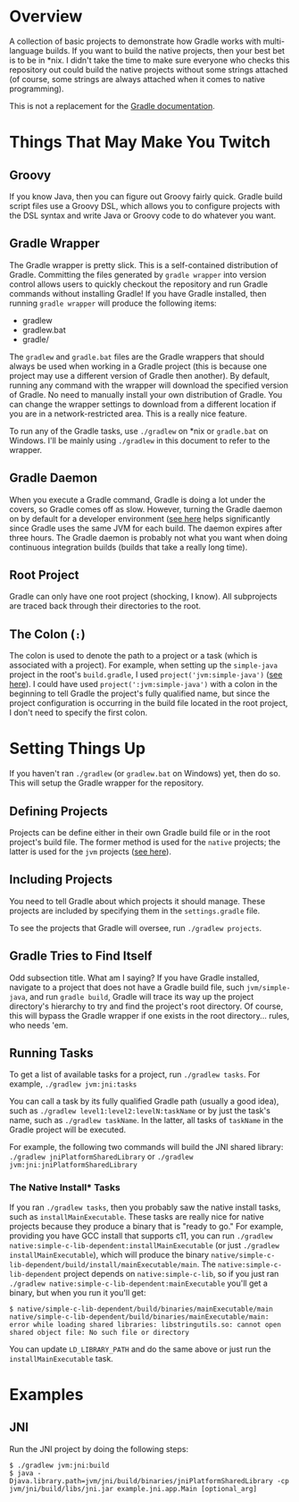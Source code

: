 # Overview
A collection of basic projects to demonstrate how Gradle works with
multi-language builds. If you want to build the native projects, then your best
bet is to be in \*nix. I didn't take the time to make sure everyone who checks
this repository out could build the native projects without some strings
attached (of course, some strings are always attached when it comes to native
programming).

This is not a replacement for the [Gradle
documentation](http://www.gradle.org/documentation).

# Things That May Make You Twitch

## Groovy
If you know Java, then you can figure out Groovy fairly quick. Gradle build
script files use a Groovy DSL, which allows you to configure projects with the
DSL syntax and write Java or Groovy code to do whatever you want.

## Gradle Wrapper
The Gradle wrapper is pretty slick. This is a self-contained distribution of
Gradle. Committing the files generated by `gradle wrapper` into version control
allows users to quickly checkout the repository and run Gradle commands without
installing Gradle! If you have Gradle installed, then running `gradle wrapper`
will produce the following items:

+ gradlew
+ gradlew.bat
+ gradle/

The `gradlew` and `gradle.bat` files are the Gradle wrappers that should always
be used when working in a Gradle project (this is because one project may use a
different version of Gradle then another). By default, running any command with
the wrapper will download the specified version of Gradle. No need to manually
install your own distribution of Gradle. You can change the wrapper settings to
download from a different location if you are in a network-restricted area.
This is a really nice feature.

To run any of the Gradle tasks, use `./gradlew` on \*nix or `gradle.bat` on
Windows. I'll be mainly using `./gradlew` in this document to refer to the
wrapper.

## Gradle Daemon
When you execute a Gradle command, Gradle is doing a lot under the covers, so
Gradle comes off as slow. However, turning the Gradle daemon on by default for
a developer environment ([see
here](https://github.com/k-mack/gradle-examples/blob/master/gradle.properties#L1)
helps significantly since Gradle uses the same JVM for each build. The daemon
expires after three hours. The Gradle daemon is probably not what you want when
doing continuous integration builds (builds that take a really long time).

## Root Project
Gradle can only have one root project (shocking, I know). All subprojects are
traced back through their directories to the root.

## The Colon (`:`)
The colon is used to denote the path to a project or a task (which is
associated with a project).  For example, when setting up the `simple-java`
project in the root's `build.gradle`, I used `project('jvm:simple-java')` ([see
here](https://github.com/k-mack/gradle-examples/blob/master/build.gradle#L49)).
I could have used `project(':jvm:simple-java')` with a colon in the beginning
to tell Gradle the project's fully qualified name, but since the project
configuration is occurring in the build file located in the root project, I
don't need to specify the first colon.

# Setting Things Up
If you haven't ran `./gradlew` (or `gradlew.bat` on Windows) yet, then do so.
This will setup the Gradle wrapper for the repository.

## Defining Projects
Projects can be define either in their own Gradle build file or in the root
project's build file. The former method is used for the `native` projects; the
latter is used for the `jvm` projects ([see
here](https://github.com/k-mack/gradle-examples/blob/master/build.gradle#L5)).

## Including Projects
You need to tell Gradle about which projects it should manage. These projects
are included by specifying them in the `settings.gradle` file.

To see the projects that Gradle will oversee, run `./gradlew projects`.

## Gradle Tries to Find Itself
Odd subsection title. What am I saying? If you have Gradle installed, navigate
to a project that does not have a Gradle build file, such `jvm/simple-java`,
and run `gradle build`, Gradle will trace its way up the project directory's
hierarchy to try and find the project's root directory. Of course, this will
bypass the Gradle wrapper if one exists in the root directory... rules, who
needs 'em.

## Running Tasks
To get a list of available tasks for a project, run `./gradlew tasks`. For
example, `./gradlew jvm:jni:tasks`

You can call a task by its fully qualified Gradle path (usually a good idea),
such as `./gradlew level1:level2:levelN:taskName` or by just the task's name,
such as `./gradlew taskName`. In the latter, all tasks of `taskName` in the
Gradle project will be executed.

For example, the following two commands will build the JNI shared library:
`./gradlew jniPlatformSharedLibrary` or `./gradlew
jvm:jni:jniPlatformSharedLibrary`

### The Native Install\* Tasks
If you ran `./gradlew tasks`, then you probably saw the native install tasks,
such as `installMainExecutable`. These tasks are really nice for native
projects because they produce a binary that is "ready to go." For example,
providing you have GCC install that supports c11, you can run `./gradlew
native:simple-c-lib-dependent:installMainExecutable` (or just `./gradlew
installMainExecutable`), which will produce the binary
`native/simple-c-lib-dependent/build/install/mainExecutable/main`. The
`native:simple-c-lib-dependent` project depends on `native:simple-c-lib`, so if
you just ran `./gradlew native:simple-c-lib-dependent:mainExecutable` you'll
get a binary, but when you run it you'll get:

    $ native/simple-c-lib-dependent/build/binaries/mainExecutable/main
    native/simple-c-lib-dependent/build/binaries/mainExecutable/main: error while loading shared libraries: libstringutils.so: cannot open shared object file: No such file or directory

You can update `LD_LIBRARY_PATH` and do the same above or just run the
`installMainExecutable` task.

# Examples

## JNI
Run the JNI project by doing the following steps:

    $ ./gradlew jvm:jni:build
    $ java -Djava.library.path=jvm/jni/build/binaries/jniPlatformSharedLibrary -cp jvm/jni/build/libs/jni.jar example.jni.app.Main [optional_arg]

